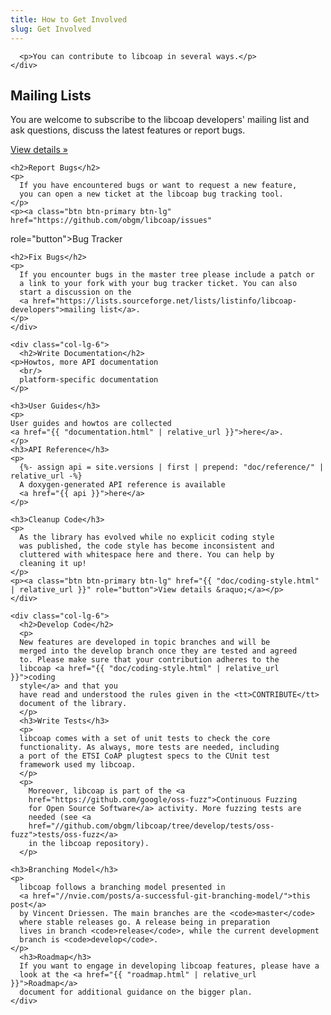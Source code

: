 ```yaml
---
title: How to Get Involved
slug: Get Involved
---
```

<div class="container">
  <div class="row">
    <div class="col-lg-12">
<!--      <h1>How to Get Involved</h1>-->

      <p>You can contribute to libcoap in several ways.</p>
    </div>
  </div>
 
  <div class="row">
    <div class="col-lg-6">
      <h2>Mailing Lists</h2>
      <p>
      You are welcome to subscribe to the libcoap developers'
      mailing list and ask questions, discuss the latest
      features or report bugs.
      </p>
      <p><a class="btn btn-primary btn-lg" href="https://lists.sourceforge.net/lists/listinfo/libcoap-developers"
  role="button">View details &raquo;</a></p>

    <h2>Report Bugs</h2>
    <p>
      If you have encountered bugs or want to request a new feature,
      you can open a new ticket at the libcoap bug tracking tool.
    </p>
    <p><a class="btn btn-primary btn-lg" href="https://github.com/obgm/libcoap/issues"
  role="button">Bug Tracker</a></p>

    <h2>Fix Bugs</h2>
    <p>
      If you encounter bugs in the master tree please include a patch or
      a link to your fork with your bug tracker ticket. You can also
      start a discussion on the
      <a href="https://lists.sourceforge.net/lists/listinfo/libcoap-developers">mailing list</a>.
    </p>
    </div>
    
    <div class="col-lg-6">
      <h2>Write Documentation</h2>
    <p>Howtos, more API documentation
      <br/>
      platform-specific documentation
    </p>
    
    <h3>User Guides</h3>
    <p>
    User guides and howtos are collected
    <a href="{{ "documentation.html" | relative_url }}">here</a>.
    </p>
    <h3>API Reference</h3>
    <p>
      {%- assign api = site.versions | first | prepend: "doc/reference/" | relative_url -%}
      A doxygen-generated API reference is available
      <a href="{{ api }}">here</a>
    </p>
    
    <h3>Cleanup Code</h3>
    <p>
      As the library has evolved while no explicit coding style 
      was published, the code style has become inconsistent and
      cluttered with whitespace here and there. You can help by
      cleaning it up!
    </p>
    <p><a class="btn btn-primary btn-lg" href="{{ "doc/coding-style.html" | relative_url }}" role="button">View details &raquo;</a></p>
    </div>
    
    <div class="col-lg-6">
      <h2>Develop Code</h2>
      <p>
      New features are developed in topic branches and will be
      merged into the develop branch once they are tested and agreed
      to. Please make sure that your contribution adheres to the
      libcoap <a href="{{ "doc/coding-style.html" | relative_url }}">coding
      style</a> and that you
      have read and understood the rules given in the <tt>CONTRIBUTE</tt>
      document of the library.
      </p>
      <h3>Write Tests</h3>
      <p>
      libcoap comes with a set of unit tests to check the core
      functionality. As always, more tests are needed, including
      a port of the ETSI CoAP plugtest specs to the CUnit test
      framework used my libcoap.
      </p>
      <p>
        Moreover, libcoap is part of the <a
        href="https://github.com/google/oss-fuzz">Continuous Fuzzing
        for Open Source Software</a> activity. More fuzzing tests are
        needed (see <a
        href="//github.com/obgm/libcoap/tree/develop/tests/oss-fuzz">tests/oss-fuzz</a>
        in the libcoap repository).
      </p>
      
    <h3>Branching Model</h3>
    <p>
      libcoap follows a branching model presented in
      <a href="//nvie.com/posts/a-successful-git-branching-model/">this post</a>
      by Vincent Driessen. The main branches are the <code>master</code>
      where stable releases go. A release being in preparation
      lives in branch <code>release</code>, while the current development
      branch is <code>develop</code>.
    </p>
      <h3>Roadmap</h3>
      If you want to engage in developing libcoap features, please have a
      look at the <a href="{{ "roadmap.html" | relative_url }}">Roadmap</a>
      document for additional guidance on the bigger plan.
    </div>
  </div>
</div>
